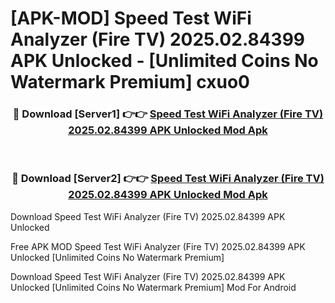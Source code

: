 # [APK-MOD] Speed Test WiFi Analyzer (Fire TV) 2025.02.84399 APK Unlocked - [Unlimited Coins No Watermark Premium] cxuo0



<div align="center">
<h3>🔴 Download [Server1] 👉👉 <a href="https://momento.my/?title=Speed_Test_WiFi_Analyzer_(Fire_TV)_2025.02.84399_APK_Unlocked">Speed Test WiFi Analyzer (Fire TV) 2025.02.84399 APK Unlocked Mod Apk</a></h3><br>

<h3>🔴 Download [Server2] 👉👉 <a href="https://momento.my/?title=Speed_Test_WiFi_Analyzer_(Fire_TV)_2025.02.84399_APK_Unlocked">Speed Test WiFi Analyzer (Fire TV) 2025.02.84399 APK Unlocked Mod Apk</a></h3>
</div>



Download Speed Test WiFi Analyzer (Fire TV) 2025.02.84399 APK Unlocked 

Free APK MOD Speed Test WiFi Analyzer (Fire TV) 2025.02.84399 APK Unlocked [Unlimited Coins No Watermark Premium]

Download Speed Test WiFi Analyzer (Fire TV) 2025.02.84399 APK Unlocked [Unlimited Coins No Watermark Premium] Mod For Android
